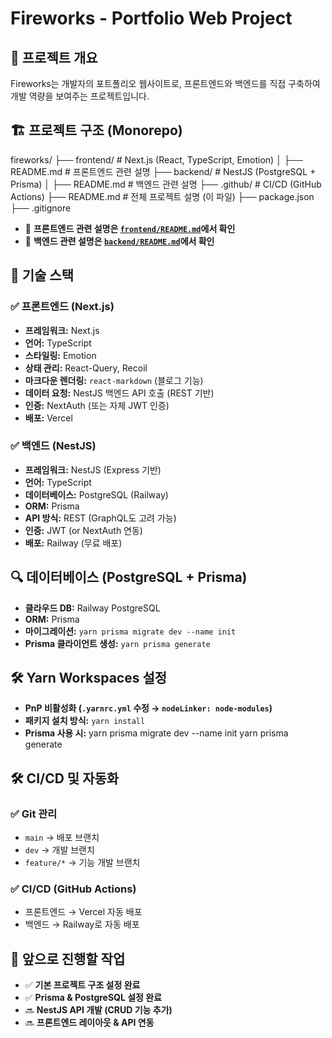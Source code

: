 # Fireworks - Portfolio Web Project

## 📌 프로젝트 개요

Fireworks는 개발자의 포트폴리오 웹사이트로, 프론트엔드와 백엔드를 직접 구축하여 개발 역량을 보여주는 프로젝트입니다.

## 🏗️ 프로젝트 구조 (Monorepo)

fireworks/
├── frontend/ # Next.js (React, TypeScript, Emotion)
│ ├── README.md # 프론트엔드 관련 설명
├── backend/ # NestJS (PostgreSQL + Prisma)
│ ├── README.md # 백엔드 관련 설명
├── .github/ # CI/CD (GitHub Actions)
├── README.md # 전체 프로젝트 설명 (이 파일)
├── package.json
├── .gitignore

- 🔹 **프론트엔드 관련 설명은 [`frontend/README.md`](./frontend/README.md)에서 확인**
- 🔹 **백엔드 관련 설명은 [`backend/README.md`](./backend/README.md)에서 확인**

## 🚀 기술 스택

### ✅ 프론트엔드 (Next.js)

- **프레임워크:** Next.js
- **언어:** TypeScript
- **스타일링:** Emotion
- **상태 관리:** React-Query, Recoil
- **마크다운 렌더링:** `react-markdown` (블로그 기능)
- **데이터 요청:** NestJS 백엔드 API 호출 (REST 기반)
- **인증:** NextAuth (또는 자체 JWT 인증)
- **배포:** Vercel

### ✅ 백엔드 (NestJS)

- **프레임워크:** NestJS (Express 기반)
- **언어:** TypeScript
- **데이터베이스:** PostgreSQL (Railway)
- **ORM:** Prisma
- **API 방식:** REST (GraphQL도 고려 가능)
- **인증:** JWT (or NextAuth 연동)
- **배포:** Railway (무료 배포)

## 🔍 데이터베이스 (PostgreSQL + Prisma)

- **클라우드 DB:** Railway PostgreSQL
- **ORM:** Prisma
- **마이그레이션:** `yarn prisma migrate dev --name init`
- **Prisma 클라이언트 생성:** `yarn prisma generate`

## 🛠️ Yarn Workspaces 설정

- **PnP 비활성화 (`.yarnrc.yml` 수정 → `nodeLinker: node-modules`)**
- **패키지 설치 방식:** `yarn install`
- **Prisma 사용 시:**
  yarn prisma migrate dev --name init
  yarn prisma generate

## 🛠️ CI/CD 및 자동화

### ✅ Git 관리

- `main` → 배포 브랜치
- `dev` → 개발 브랜치
- `feature/*` → 기능 개발 브랜치

### ✅ CI/CD (GitHub Actions)

- 프론트엔드 → Vercel 자동 배포
- 백엔드 → Railway로 자동 배포

## **📌 앞으로 진행할 작업**

- ✅ **기본 프로젝트 구조 설정 완료**
- ✅ **Prisma & PostgreSQL 설정 완료**
- 🔜 **NestJS API 개발 (CRUD 기능 추가)**
- 🔜 **프론트엔드 레이아웃 & API 연동**

